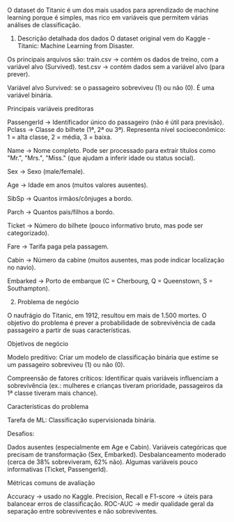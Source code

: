 O dataset do Titanic é um dos mais usados para aprendizado de machine learning porque é simples, 
mas rico em variáveis que permitem várias análises de classificação. 

1. Descrição detalhada dos dados
O dataset original vem do Kaggle - Titanic: Machine Learning from Disaster. 

Os principais arquivos são:
train.csv → contém os dados de treino, com a variável alvo (Survived).
test.csv → contém dados sem a variável alvo (para prever).


Variável alvo
Survived: se o passageiro sobreviveu (1) ou não (0). É uma variável binária.

Principais variáveis preditoras

PassengerId → Identificador único do passageiro (não é útil para previsão).
Pclass → Classe do bilhete (1ª, 2ª ou 3ª). Representa nível socioeconômico:
    1 = alta classe,
    2 = média,
    3 = baixa.

Name → Nome completo. Pode ser processado para extrair títulos como "Mr.", "Mrs.", "Miss." (que ajudam a inferir idade ou status social).

Sex → Sexo (male/female).

Age → Idade em anos (muitos valores ausentes).

SibSp → Quantos irmãos/cônjuges a bordo.

Parch → Quantos pais/filhos a bordo.

Ticket → Número do bilhete (pouco informativo bruto, mas pode ser categorizado).

Fare → Tarifa paga pela passagem.

Cabin → Número da cabine (muitos ausentes, mas pode indicar localização no navio).

Embarked → Porto de embarque (C = Cherbourg, Q = Queenstown, S = Southampton).

2. Problema de negócio

O naufrágio do Titanic, em 1912, resultou em mais de 1.500 mortes. 
O objetivo do problema é prever a probabilidade de sobrevivência de cada passageiro a partir de suas características.


Objetivos de negócio

Modelo preditivo: Criar um modelo de classificação binária que estime se um passageiro sobreviveu (1) ou não (0).

Compreensão de fatores críticos: Identificar quais variáveis influenciam a sobrevivência 
(ex.: mulheres e crianças tiveram prioridade, passageiros da 1ª classe tiveram mais chance).


Características do problema

Tarefa de ML: Classificação supervisionada binária.

Desafios:

Dados ausentes (especialmente em Age e Cabin).
Variáveis categóricas que precisam de transformação (Sex, Embarked).
Desbalanceamento moderado (cerca de 38% sobreviveram, 62% não).
Algumas variáveis pouco informativas (Ticket, PassengerId).

Métricas comuns de avaliação

Accuracy → usado no Kaggle.
Precision, Recall e F1-score → úteis para balancear erros de classificação.
ROC-AUC → medir qualidade geral da separação entre sobreviventes e não sobreviventes.
